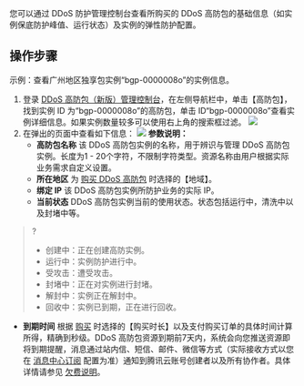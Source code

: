 
您可以通过 DDoS 防护管理控制台查看所购买的 DDoS 高防包的基础信息（如实例保底防护峰值、运行状态）及实例的弹性防护配置。

## 操作步骤

示例：查看广州地区独享包实例“bgp-0000008o”的实例信息。
1. 登录 [DDoS 高防包（新版）管理控制台](https://console.cloud.tencent.com/ddos/antiddos-native/package)，在左侧导航栏中，单击【高防包】，找到实例 ID 为“bgp-0000008o”的高防包，单击 ID“bgp-0000008o”查看实例详细信息。如果实例数量较多可以使用右上角的搜索框过滤。
![](https://main.qcloudimg.com/raw/055116c30fb993dc410ac86d6d32bb52.png)
3. 在弹出的页面中查看如下信息：
![](https://main.qcloudimg.com/raw/37fed127eadc8616acdd01d926dcf7ee.png)
**参数说明：**
	- **高防包名称**
该 DDoS 高防包实例的名称，用于辨识与管理 DDoS 高防包实例。长度为1 - 20个字符，不限制字符类型。资源名称由用户根据实际业务需求自定义设置。
	- **所在地区**
为 [购买 DDoS 高防包](https://cloud.tencent.com/document/product/1021/43894) 时选择的【地域】。
	- **绑定 IP**
该 DDoS 高防包实例所防护业务的实际 IP。
	- **当前状态**
DDoS 高防包实例当前的使用状态。状态包括运行中，清洗中以及封堵中等。
>?
>- 创建中：正在创建高防实例。
>- 运行中：实例防护进行中。
>- 受攻击：遭受攻击。
>- 封堵中：正在对实例进行封堵。
>- 解封中：实例正在解封中。
>- 回收中：实例已到期，正在进行回收。

 - **到期时间**
根据 [购买](https://cloud.tencent.com/document/product/1021/43894) 时选择的【购买时长】以及支付购买订单的具体时间计算所得，精确到秒级。DDoS 高防包资源到期前7天内，系统会向您推送资源即将到期提醒，消息通过站内信、短信、邮件、微信等方式（实际接收方式以您在 [消息中心订阅](https://console.cloud.tencent.com/message/subscription) 配置为准）通知到腾讯云账号创建者以及所有协作者。具体详情请参见 [欠费说明](https://cloud.tencent.com/document/product/1021/43895)。
	


